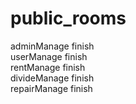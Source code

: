 # public_rooms

adminManage finish<br/>
userManage finish<br/>
rentManage finish<br/>
divideManage finish<br/>
repairManage finish<br/>
